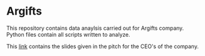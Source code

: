 # Argifts
 This repository contains data anaylsis carried out for Argifts company. Python files contain all scripts written to analyze.
 
 This [link](https://docs.google.com/presentation/d/1_c7IZb49wdvDYUheXbegSxknV_etB4VkabCfzpdcfRM/edit?usp=sharing) contains the slides given in the pitch for the CEO's of the company.


